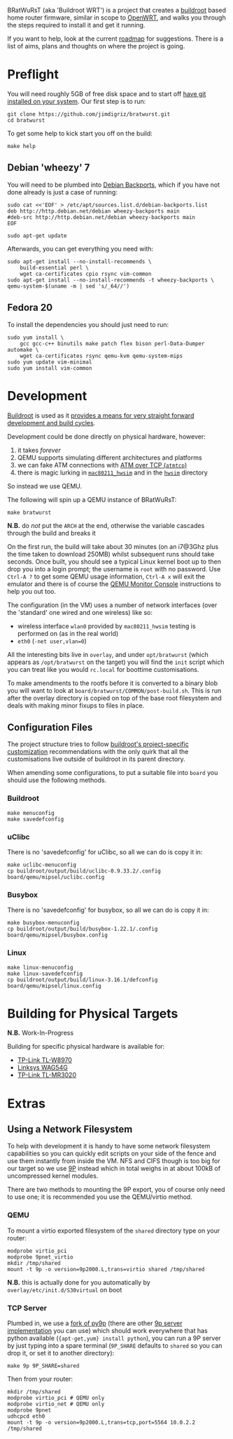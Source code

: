 BRatWuRsT (aka 'Buildroot WRT') is a project that creates a [buildroot](http://buildroot.uclibc.org/) based home router firmware, similar in scope to [OpenWRT](https://openwrt.org/), and walks you through the steps required to install it and get it running.

If you want to help, look at the current [roadmap](ROADMAP.md) for suggestions.  There is a list of aims, plans and thoughts on where the project is going.

# Preflight

You will need roughly 5GB of free disk space and to start off [have git installed on your system](http://git-scm.com/book/en/Getting-Started-Installing-Git).  Our first step is to run:

    git clone https://github.com/jimdigriz/bratwurst.git
    cd bratwurst

To get some help to kick start you off on the build:

    make help

## Debian 'wheezy' 7

You will need to be plumbed into [Debian Backports](http://backports.debian.org/), which if you have not done already is just a case of running:

    sudo cat <<'EOF' > /etc/apt/sources.list.d/debian-backports.list
    deb http://http.debian.net/debian wheezy-backports main
    #deb-src http://http.debian.net/debian wheezy-backports main
    EOF
    
    sudo apt-get update

Afterwards, you can get everything you need with:

    sudo apt-get install --no-install-recommends \
    	build-essential perl \
    	wget ca-certificates cpio rsync vim-common
    sudo apt-get install --no-install-recommends -t wheezy-backports \
	qemu-system-$(uname -m | sed 's/_64//')

## Fedora 20

To install the dependencies you should just need to run:

    sudo yum install \
    	gcc gcc-c++ binutils make patch flex bison perl-Data-Dumper automake \
    	wget ca-certificates rsync qemu-kvm qemu-system-mips
    sudo yum update vim-minimal
    sudo yum install vim-common

# Development

[Buildroot](http://www.buildroot.org/) is used as it [provides a means for very straight forward development and build cycles](http://elinux.org/images/2/2a/Using-buildroot-real-project.pdf).

Development could be done directly on physical hardware, however:

 1. it takes *forever*
 1. QEMU supports simulating different architectures and platforms
 1. we can fake ATM connections with [ATM over TCP (`atmtcp`)](http://tldp.org/HOWTO/ATM-Linux-HOWTO/device-setup.html#DEVICE-SETUP.ATM-OVER-TCP-SETUP)
 1. there is magic lurking in [`mac80211_hwsim`](https://www.kernel.org/doc/Documentation/networking/mac80211_hwsim/README) and in the [`hwsim`](http://hostap.epitest.fi/cgit/hostap/tree/tests/hwsim) directory

So instead we use QEMU.

The following will spin up a QEMU instance of BRatWuRsT:

    make bratwurst

**N.B.** do *not* put the `ARCH` at the end, otherwise the variable cascades through the build and breaks it

On the first run, the build will take about 30 minutes (on an i7@3Ghz plus the time taken to download 250MB) whilst subsequent runs should take seconds.  Once built, you should see a typical Linux kernel boot up to then drop you into a login prompt; the username is `root` with no password.  Use `Ctrl-A ?` to get some QEMU usage information, `Ctrl-A x` will exit the emulator and there is of course the [QEMU Monitor Console](http://qemu.weilnetz.de/qemu-doc.html#pcsys_005fmonitor) instructions to help you out too.

The configuration (in the VM) uses a number of network interfaces (over the 'standard' one wired and one wireless) like so:

 * wireless interface `wlan0` provided by `mac80211_hwsim` testing is performed on (as in the real world)
 * `eth0` (`-net user,vlan=0`)

All the interesting bits live in `overlay`, and under `opt/bratwurst` (which appears as `/opt/bratwurst` on the target) you will find the `init` script which you can treat like you would `rc.local` for boottime customisations.

To make amendments to the rootfs before it is converted to a binary blob you will want to look at `board/bratwurst/COMMON/post-build.sh`.  This is run after the overlay directory is copied on top of the base root filesystem and deals with making minor fixups to files in place.

## Configuration Files

The project structure tries to follow [buildroot's project-specific customization](http://buildroot.uclibc.org/downloads/manual/manual.html#_project_specific_customization) recommendations with the only quirk that all the customisations live outside of buildroot in its parent directory.

When amending some configurations, to put a suitable file into `board` you should use the following methods.

### Buildroot

    make menuconfig
    make savedefconfig

### uClibc

There is no 'savedefconfig' for uClibc, so all we can do is copy it in:

    make uclibc-menuconfig
    cp buildroot/output/build/uclibc-0.9.33.2/.config board/qemu/mipsel/uclibc.config

### Busybox

There is no 'savedefconfig' for busybox, so all we can do is copy it in:

    make busybox-menuconfig
    cp buildroot/output/build/busybox-1.22.1/.config board/qemu/mipsel/busybox.config

### Linux

    make linux-menuconfig
    make linux-savedefconfig
    cp buildroot/output/build/linux-3.16.1/defconfig board/qemu/mipsel/linux.config

# Building for Physical Targets

**N.B.** Work-In-Progress

Building for specific physical hardware is available for:

 * [TP-Link TL-W8970](board/tp-link/tl-w8970/README.md)
 * [Linksys WAG54G](board/linksys/wag54g/README.md)
 * [TP-Link TL-MR3020](board/tp-link/tl-mr3020/README.md)

# Extras

## Using a Network Filesystem

To help with development it is handy to have some network filesystem capabilities so you can quickly edit scripts on your side of the fence and use them instantly from inside the VM.  NFS and CIFS though is too big for our target so we use [9P](https://www.kernel.org/doc/Documentation/filesystems/9p.txt) instead which in total weighs in at about 100kB of uncompressed kernel modules.

There are two methods to mounting the 9P export, you of course only need to use one; it is recommended you use the QEMU/virtio method.

### QEMU

To mount a virtio exported filesystem of the `shared` directory type on your router:

    modprobe virtio_pci
    modprobe 9pnet_virtio
    mkdir /tmp/shared
    mount -t 9p -o version=9p2000.L,trans=virtio shared /tmp/shared

**N.B.** this is actually done for you automatically by `overlay/etc/init.d/S30virtual` on boot

### TCP Server

Plumbed in, we use a [fork of py9p](https://github.com/svinota/py9p) (there are other [9p server implementation](http://9p.cat-v.org/implementations) you can use) which should work everywhere that has python available (`{apt-get,yum} install python`), you can run a 9P server by just typing into a spare terminal (`9P_SHARE` defaults to `shared` so you can drop it, or set it to another directory):

    make 9p 9P_SHARE=shared

Then from your router:

    mkdir /tmp/shared
    modprobe virtio_pci	# QEMU only
    modprobe virtio_net # QEMU only
    modprobe 9pnet
    udhcpcd eth0
    mount -t 9p -o version=9p2000.L,trans=tcp,port=5564 10.0.2.2 /tmp/shared

